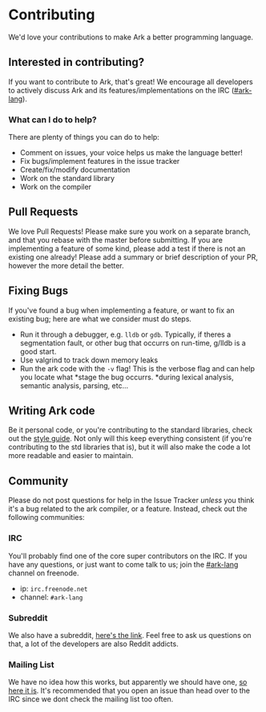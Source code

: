 # Contributing
We'd love your contributions to make Ark a better programming language.

## Interested in contributing?
If you want to contribute to Ark, that's great! We encourage all 
developers to actively discuss Ark and its features/implementations 
on the IRC ([#ark-lang](http://webchat.freenode.net/?channels=%23ark-lang)).

### What can I do to help? 
There are plenty of things you can do to help:

* Comment on issues, your voice helps us make the language better!
* Fix bugs/implement features in the issue tracker
* Create/fix/modify documentation
* Work on the standard library
* Work on the compiler

## Pull Requests
We love Pull Requests! Please make sure you work on a separate branch, and
that you rebase with the master before submitting. If you are implementing
a feature of some kind, please add a test if there is not an existing one
already! Please add a summary or brief description of your PR, however the
more detail the better.

## Fixing Bugs
If you've found a bug when implementing a feature, or want to
fix an existing bug; here are what we consider must do steps.

* Run it through a debugger, e.g. `lldb` or `gdb`.
  Typically, if theres a segmentation fault, or other bug
  that occurrs on run-time, g/lldb is a good start.
* Use valgrind to track down memory leaks
* Run the ark code with the `-v` flag! This is the verbose
  flag and can help you locate what *stage the bug occurrs.
  *during lexical analysis, semantic analysis, parsing, etc...

## Writing Ark code
Be it personal code, or you're contributing to the standard libraries,
check out the [style guide](/STYLEGUIDE.md). Not only will this keep everything
consistent (if you're contributing to the std libraries that is), but it will
also make the code a lot more readable and easier to maintain.

## Community
Please do not post questions for help in the Issue Tracker _unless_ you think
it's a bug related to the ark compiler, or a feature. Instead, check out
the following communities:

### IRC
You'll probably find one of the core super contributors on the IRC. If you have
any questions, or just want to come talk to us; join the [#ark-lang](http://webchat.freenode.net/?channels=%23ark-lang)
channel on freenode.

* ip: `irc.freenode.net`
* channel: `#ark-lang`

### Subreddit
We also have a subreddit, [here's the link](http://www.reddit.com/r/ark_lang). Feel free to ask us questions on that,
a lot of the developers are also Reddit addicts.

### Mailing List
We have no idea how this works, but apparently we should have one, [so here it is](https://groups.google.com/forum/#!forum/ark-lang).
It's recommended that you open an issue than head over to the IRC since we dont check the mailing list too often.
